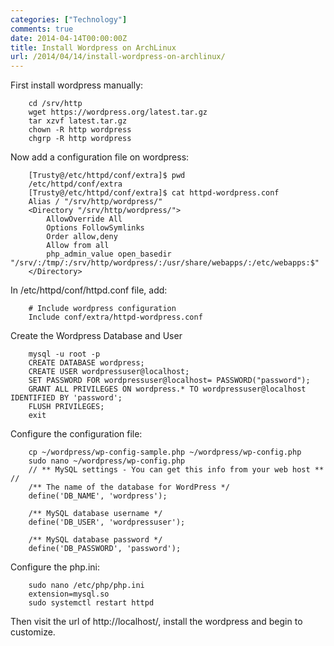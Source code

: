 ```yaml
---
categories: ["Technology"]
comments: true
date: 2014-04-14T00:00:00Z
title: Install Wordpress on ArchLinux
url: /2014/04/14/install-wordpress-on-archlinux/
---
```


First install wordpress manually:    

```
	cd /srv/http
	wget https://wordpress.org/latest.tar.gz
	tar xzvf latest.tar.gz
	chown -R http wordpress
	chgrp -R http wordpress

```
Now add a configuration file on wordpress:   

```
	[Trusty@/etc/httpd/conf/extra]$ pwd 
	/etc/httpd/conf/extra
	[Trusty@/etc/httpd/conf/extra]$ cat httpd-wordpress.conf
	Alias / "/srv/http/wordpress/"
	<Directory "/srv/http/wordpress/">
		AllowOverride All
		Options FollowSymlinks
		Order allow,deny
		Allow from all
		php_admin_value open_basedir "/srv/:/tmp/:/srv/http/wordpress/:/usr/share/webapps/:/etc/webapps:$"
	</Directory>

```
In /etc/httpd/conf/httpd.conf file, add:    

```
	# Include wordpress configuration
	Include conf/extra/httpd-wordpress.conf

```
Create the Wordpress Database and User

```
	mysql -u root -p
	CREATE DATABASE wordpress;
	CREATE USER wordpressuser@localhost;
	SET PASSWORD FOR wordpressuser@localhost= PASSWORD("password");
	GRANT ALL PRIVILEGES ON wordpress.* TO wordpressuser@localhost IDENTIFIED BY 'password';
	FLUSH PRIVILEGES;
	exit

```
Configure the configuration file: 

```
	cp ~/wordpress/wp-config-sample.php ~/wordpress/wp-config.php
	sudo nano ~/wordpress/wp-config.php
	// ** MySQL settings - You can get this info from your web host ** //
	/** The name of the database for WordPress */
	define('DB_NAME', 'wordpress');
	
	/** MySQL database username */
	define('DB_USER', 'wordpressuser');
	
	/** MySQL database password */
	define('DB_PASSWORD', 'password');	

```
Configure the php.ini:     

```
	sudo nano /etc/php/php.ini
	extension=mysql.so
	sudo systemctl restart httpd

```
Then visit the url of http://localhost/, install the wordpress and begin to customize. 
